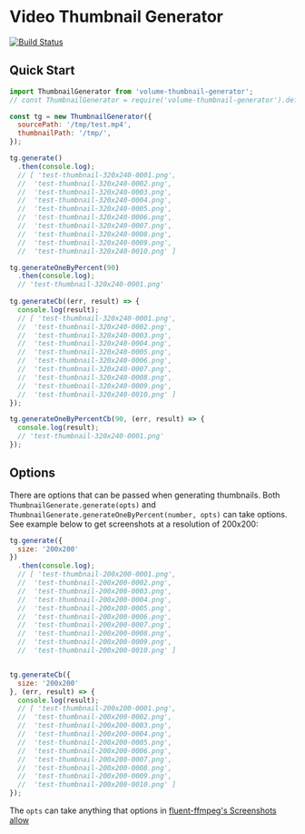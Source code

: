 # Video Thumbnail Generator

[![Build Status](https://travis-ci.org/volumenetwork/video-thumbnail-generator.svg?branch=master)](https://travis-ci.org/volumenetwork/video-thumbnail-generator)

## Quick Start

```js
import ThumbnailGenerator from 'volume-thumbnail-generator';
// const ThumbnailGenerator = require('volume-thumbnail-generator').default;

const tg = new ThumbnailGenerator({
  sourcePath: '/tmp/test.mp4',
  thumbnailPath: '/tmp/',
});

tg.generate()
  .then(console.log);
  // [ 'test-thumbnail-320x240-0001.png',
  //  'test-thumbnail-320x240-0002.png',
  //  'test-thumbnail-320x240-0003.png',
  //  'test-thumbnail-320x240-0004.png',
  //  'test-thumbnail-320x240-0005.png',
  //  'test-thumbnail-320x240-0006.png',
  //  'test-thumbnail-320x240-0007.png',
  //  'test-thumbnail-320x240-0008.png',
  //  'test-thumbnail-320x240-0009.png',
  //  'test-thumbnail-320x240-0010.png' ]  

tg.generateOneByPercent(90)
  .then(console.log);
  // 'test-thumbnail-320x240-0001.png'
 
tg.generateCb((err, result) => {
  console.log(result);
  // [ 'test-thumbnail-320x240-0001.png',
  //  'test-thumbnail-320x240-0002.png',
  //  'test-thumbnail-320x240-0003.png',
  //  'test-thumbnail-320x240-0004.png',
  //  'test-thumbnail-320x240-0005.png',
  //  'test-thumbnail-320x240-0006.png',
  //  'test-thumbnail-320x240-0007.png',
  //  'test-thumbnail-320x240-0008.png',
  //  'test-thumbnail-320x240-0009.png',
  //  'test-thumbnail-320x240-0010.png' ]  
});

tg.generateOneByPercentCb(90, (err, result) => {
  console.log(result);
  // 'test-thumbnail-320x240-0001.png'
});
```

## Options

There are options that can be passed when generating thumbnails. Both `ThumbnailGenerate.generate(opts)` and `ThumbnailGenerate.generateOneByPercent(number, opts)` can take options. See example below to get screenshots at a resolution of 200x200:

```js
tg.generate({
  size: '200x200'
})
  .then(console.log);
  // [ 'test-thumbnail-200x200-0001.png',
  //  'test-thumbnail-200x200-0002.png',
  //  'test-thumbnail-200x200-0003.png',
  //  'test-thumbnail-200x200-0004.png',
  //  'test-thumbnail-200x200-0005.png',
  //  'test-thumbnail-200x200-0006.png',
  //  'test-thumbnail-200x200-0007.png',
  //  'test-thumbnail-200x200-0008.png',
  //  'test-thumbnail-200x200-0009.png',
  //  'test-thumbnail-200x200-0010.png' ]


tg.generateCb({
  size: '200x200'
}, (err, result) => {
  console.log(result);
  // [ 'test-thumbnail-200x200-0001.png',
  //  'test-thumbnail-200x200-0002.png',
  //  'test-thumbnail-200x200-0003.png',
  //  'test-thumbnail-200x200-0004.png',
  //  'test-thumbnail-200x200-0005.png',
  //  'test-thumbnail-200x200-0006.png',
  //  'test-thumbnail-200x200-0007.png',
  //  'test-thumbnail-200x200-0008.png',
  //  'test-thumbnail-200x200-0009.png',
  //  'test-thumbnail-200x200-0010.png' ]    
});
```

The `opts` can take anything that options in [fluent-ffmpeg's Screenshots allow](https://github.com/fluent-ffmpeg/node-fluent-ffmpeg#screenshotsoptions-dirname-generate-thumbnails)